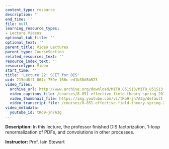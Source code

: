 ```yaml
---
content_type: resource
description: ''
end_time: ''
file: null
learning_resource_types:
- Lecture Videos
optional_tab_title: ''
optional_text: ''
parent_title: Video Lectures
parent_type: CourseSection
related_resources_text: ''
resource_index_text: ''
resourcetype: Video
start_time: ''
title: 'Lecture 22: SCET for DIS'
uid: 215dd8f1-064c-759e-166c-ed1b38d5b523
video_files:
  archive_url: http://www.archive.org/download/MIT8.851S13/MIT8_851S13_lec22_300k.mp4
  video_captions_file: /courses/8-851-effective-field-theory-spring-2013/53ddc6a5f55e5424b3e908f6103222ef_tKo9-jn7A3g.vtt
  video_thumbnail_file: https://img.youtube.com/vi/tKo9-jn7A3g/default.jpg
  video_transcript_file: /courses/8-851-effective-field-theory-spring-2013/be2e437d02c91e35dd8f40b5450b2b7f_tKo9-jn7A3g.pdf
video_metadata:
  youtube_id: tKo9-jn7A3g
---
```


**Description:** In this lecture, the professor finished DIS factorization, 1-loop renormalization of PDFs, and convolutions in other processes.

**Instructor:** Prof. Iain Stewart